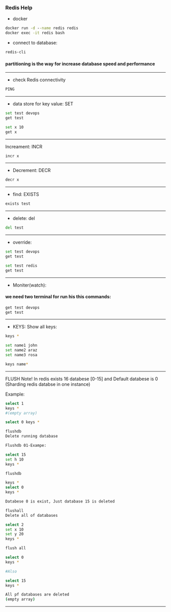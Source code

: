 ### Redis Help

- docker
```cmd
docker run -d --name redis redis
docker exec -it redis bash
```

- connect to database:
```bash
redis-cli
```
#### partitioning is the way for increase database speed and performance

---

- check Redis connectivity
```bash
PING 
```
---

- data store for key value:
SET
```bash
set test devops
get test

set x 10
get x
```

---

Increament:
INCR
```bash
incr x
```
---

- Decrement:
DECR
```bash
decr x
```

---

- find:
EXISTS
```bash
exists test
```

---

- delete:
del 
```cmd
del test
```

---

- override:
```bash
set test devops
get test

set test redis
get test
```

---

- Moniter(watch):
#### we need two terminal for run his this commands:
```bash
get test devops
get test
```

---


- KEYS:
Show all keys:
```bash
keys *

set name1 john 
set name2 araz
set name3 rosa

keys name*
```

---

FLUSH
Note! In redis exists 16 databese [0-15] and Default databese is 0 (Sharding redis databse in one instance)

Example:
```bash
select 1
keys *
#(empty array)

select 0 keys *

flushdb
Delete running database

Flushdb 01-Exampe:

select 15
set h 10
keys *

flushdb 

keys *
select 0
keys *

Databese 0 is exist, Just database 15 is deleted
```

```bash
flushall
Delete all of databases

select 2
set x 10
set y 20
keys *

flush all

select 0
keys *

#Also

select 15
keys *

All pf databases are deleted
(empty array)

```
---


































